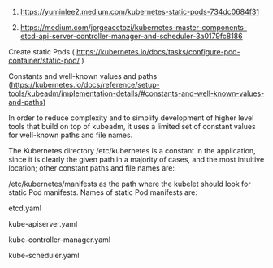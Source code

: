1) https://yuminlee2.medium.com/kubernetes-static-pods-734dc0684f31

2) https://medium.com/jorgeacetozi/kubernetes-master-components-etcd-api-server-controller-manager-and-scheduler-3a0179fc8186

Create static Pods ( https://kubernetes.io/docs/tasks/configure-pod-container/static-pod/ )

Constants and well-known values and paths (https://kubernetes.io/docs/reference/setup-tools/kubeadm/implementation-details/#constants-and-well-known-values-and-paths)


In order to reduce complexity and to simplify development of higher level tools that build on top of kubeadm, it uses a limited set of constant values for well-known paths and file names.

The Kubernetes directory /etc/kubernetes is a constant in the application, since it is clearly the given path in a majority of cases, and the most intuitive location; other constant paths and file names are:

/etc/kubernetes/manifests as the path where the kubelet should look for static Pod manifests. Names of static Pod manifests are:

etcd.yaml

kube-apiserver.yaml

kube-controller-manager.yaml

kube-scheduler.yaml
